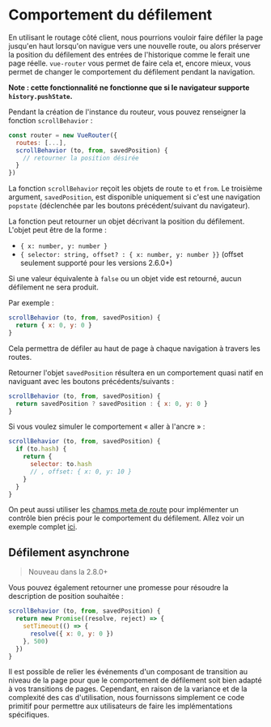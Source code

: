 # Comportement du défilement

En utilisant le routage côté client, nous pourrions vouloir faire défiler la page jusqu'en haut lorsqu'on navigue vers une nouvelle route, ou alors préserver la position du défilement des entrées de l'historique comme le ferait une page réelle. `vue-router` vous permet de faire cela et, encore mieux, vous permet de changer le comportement du défilement pendant la navigation.

**Note : cette fonctionnalité ne fonctionne que si le navigateur supporte `history.pushState`.**

Pendant la création de l'instance du routeur, vous pouvez renseigner la fonction `scrollBehavior` :

``` js
const router = new VueRouter({
  routes: [...],
  scrollBehavior (to, from, savedPosition) {
    // retourner la position désirée
  }
})
```

La fonction `scrollBehavior` reçoit les objets de route `to` et `from`. Le troisième argument, `savedPosition`, est disponible uniquement si c'est une navigation `popstate` (déclenchée par les boutons précédent/suivant du navigateur).

La fonction peut retourner un objet décrivant la position du défilement. L'objet peut être de la forme :

-  `{ x: number, y: number }`
- `{ selector: string, offset? : { x: number, y: number }}` (offset seulement supporté pour les versions 2.6.0+)

Si une valeur équivalente à `false` ou un objet vide est retourné, aucun défilement ne sera produit.

Par exemple :

``` js
scrollBehavior (to, from, savedPosition) {
  return { x: 0, y: 0 }
}
```

Cela permettra de défiler au haut de page à chaque navigation à travers les routes.

Retourner l'objet `savedPosition` résultera en un comportement quasi natif en naviguant avec les boutons précédents/suivants :

``` js
scrollBehavior (to, from, savedPosition) {
  return savedPosition ? savedPosition : { x: 0, y: 0 }
}
```

Si vous voulez simuler le comportement « aller à l'ancre » :

``` js
scrollBehavior (to, from, savedPosition) {
  if (to.hash) {
    return {
      selector: to.hash
      // , offset: { x: 0, y: 10 }
    }
  }
}
```

On peut aussi utiliser les [champs meta de route](meta.md) pour implémenter un contrôle bien précis pour le comportement du défilement. Allez voir un exemple complet [ici](https://github.com/vuejs/vue-router/blob/dev/examples/scroll-behavior/app.js).

## Défilement asynchrone

> Nouveau dans la 2.8.0+

Vous pouvez également retourner une promesse pour résoudre la description de position souhaitée :

``` js
scrollBehavior (to, from, savedPosition) {
  return new Promise((resolve, reject) => {
    setTimeout(() => {
      resolve({ x: 0, y: 0 })
    }, 500)
  })
}
```

Il est possible de relier les événements d'un composant de transition au niveau de la page pour que le comportement de défilement soit bien adapté à vos transitions de pages. Cependant, en raison de la variance et de la complexité des cas d'utilisation, nous fournissons simplement ce code primitif pour permettre aux utilisateurs de faire les implémentations spécifiques.
